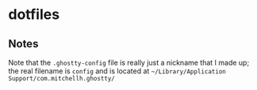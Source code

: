 # dotfiles
## Notes
Note that the `.ghostty-config` file is really just a nickname that I made up; the real filename is `config` and is located at `~/Library/Application Support/com.mitchellh.ghostty/`
